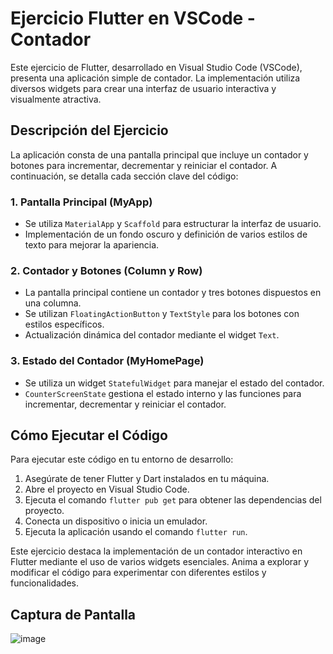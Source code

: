 # Ejercicio Flutter en VSCode - Contador

Este ejercicio de Flutter, desarrollado en Visual Studio Code (VSCode), presenta una aplicación simple de contador. La implementación utiliza diversos widgets para crear una interfaz de usuario interactiva y visualmente atractiva.

## Descripción del Ejercicio

La aplicación consta de una pantalla principal que incluye un contador y botones para incrementar, decrementar y reiniciar el contador. A continuación, se detalla cada sección clave del código:

### 1. Pantalla Principal (MyApp)
- Se utiliza `MaterialApp` y `Scaffold` para estructurar la interfaz de usuario.
- Implementación de un fondo oscuro y definición de varios estilos de texto para mejorar la apariencia.

### 2. Contador y Botones (Column y Row)
- La pantalla principal contiene un contador y tres botones dispuestos en una columna.
- Se utilizan `FloatingActionButton` y `TextStyle` para los botones con estilos específicos.
- Actualización dinámica del contador mediante el widget `Text`.

### 3. Estado del Contador (MyHomePage)
- Se utiliza un widget `StatefulWidget` para manejar el estado del contador.
- `CounterScreenState` gestiona el estado interno y las funciones para incrementar, decrementar y reiniciar el contador.

## Cómo Ejecutar el Código

Para ejecutar este código en tu entorno de desarrollo:

1. Asegúrate de tener Flutter y Dart instalados en tu máquina.
2. Abre el proyecto en Visual Studio Code.
3. Ejecuta el comando `flutter pub get` para obtener las dependencias del proyecto.
4. Conecta un dispositivo o inicia un emulador.
5. Ejecuta la aplicación usando el comando `flutter run`.

Este ejercicio destaca la implementación de un contador interactivo en Flutter mediante el uso de varios widgets esenciales. Anima a explorar y modificar el código para experimentar con diferentes estilos y funcionalidades.

## Captura de Pantalla

![image](https://github.com/aleramiirez/RamirezLuqueA02/assets/121113496/5e3b70d9-2bc1-4f9c-95e8-4a30a5bcad97)

